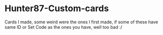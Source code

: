 # Hunter87-Custom-cards
Cards I made, some weird were the ones I first made, if some of these have same ID or Set Code as the ones you have, well too bad :/
